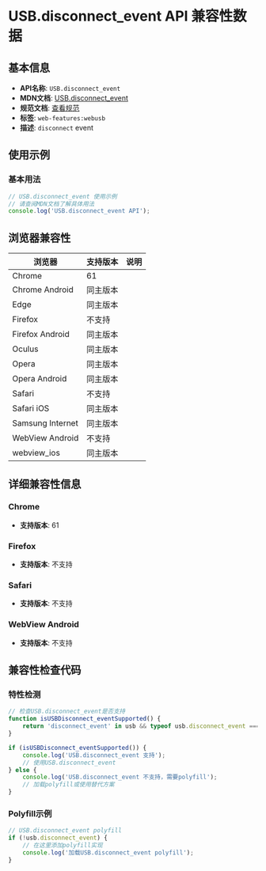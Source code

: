 # USB.disconnect_event API 兼容性数据

## 基本信息

- **API名称**: `USB.disconnect_event`
- **MDN文档**: [USB.disconnect_event](https://developer.mozilla.org/docs/Web/API/USB/disconnect_event)
- **规范文档**: [查看规范](https://wicg.github.io/webusb/#disconnect,https://wicg.github.io/webusb/#dom-usb-ondisconnect)
- **标签**: `web-features:webusb`
- **描述**: `disconnect` event

## 使用示例

### 基本用法

```javascript
// USB.disconnect_event 使用示例
// 请查阅MDN文档了解具体用法
console.log('USB.disconnect_event API');
```

## 浏览器兼容性

| 浏览器 | 支持版本 | 说明 |
|--------|----------|------|
| Chrome | 61 |  |
| Chrome Android | 同主版本 |  |
| Edge | 同主版本 |  |
| Firefox | 不支持 |  |
| Firefox Android | 同主版本 |  |
| Oculus | 同主版本 |  |
| Opera | 同主版本 |  |
| Opera Android | 同主版本 |  |
| Safari | 不支持 |  |
| Safari iOS | 同主版本 |  |
| Samsung Internet | 同主版本 |  |
| WebView Android | 不支持 |  |
| webview_ios | 同主版本 |  |

## 详细兼容性信息

### Chrome

- **支持版本**: 61

### Firefox

- **支持版本**: 不支持

### Safari

- **支持版本**: 不支持

### WebView Android

- **支持版本**: 不支持

## 兼容性检查代码

### 特性检测

```javascript
// 检查USB.disconnect_event是否支持
function isUSBDisconnect_eventSupported() {
    return 'disconnect_event' in usb && typeof usb.disconnect_event === 'function';
}

if (isUSBDisconnect_eventSupported()) {
    console.log('USB.disconnect_event 支持');
    // 使用USB.disconnect_event
} else {
    console.log('USB.disconnect_event 不支持，需要polyfill');
    // 加载polyfill或使用替代方案
}
```

### Polyfill示例

```javascript
// USB.disconnect_event polyfill
if (!usb.disconnect_event) {
    // 在这里添加polyfill实现
    console.log('加载USB.disconnect_event polyfill');
}
```

